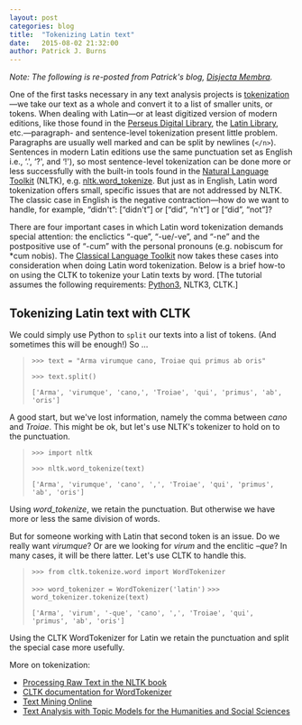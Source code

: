 ```yaml
---
layout: post
categories: blog
title:  "Tokenizing Latin text"
date:   2015-08-02 21:32:00
author: Patrick J. Burns
---
```


*Note: The following is re-posted from Patrick's blog, [Disjecta Membra](https://disiectamembra.wordpress.com/2015/08/01/tokenizing-latin-text/).*

One of the first tasks necessary in any text analysis projects is [tokenization](http://nlp.stanford.edu/IR-book/html/htmledition/tokenization-1.html)—we take our text as a whole and convert it to a list of smaller units, or tokens. When dealing with Latin—or at least digitized version of modern editions, like those found in the [Perseus Digital Library](http://www.perseus.tufts.edu/hopper/collection?collection=Perseus:collection:Greco-Roman), the [Latin Library](http://www.thelatinlibrary.com/), etc.—paragraph- and sentence-level tokenization present little problem. Paragraphs are usually well marked and can be split by newlines (`</n>`). Sentences in modern Latin editions use the same punctuation set as English i.e., ‘.', ‘?', and ‘!'), so most sentence-level tokenization can be done more or less successfully with the built-in tools found in the [Natural Language Toolkit](http://www.nltk.org/) (NLTK), e.g. [nltk.word_tokenize](http://www.nltk.org/api/nltk.tokenize.html). But just as in English, Latin word tokenization offers small, specific issues that are not addressed by NLTK. The classic case in English is the negative contraction—how do we want to handle, for example, “didn't”: [“didn't”] or [“did”, “n't”] or [“did”, “not”]?

There are four important cases in which Latin word tokenization demands special attention: the enclictics “-que”, “-ue/-ve”, and “-ne” and the postpositive use of “-cum” with the personal pronouns (e.g. nobiscum for *cum nobis). The [Classical Language Toolkit](https://github.com/kylepjohnson/cltk) now takes these cases into consideration when doing Latin word tokenization. Below is a brief how-to on using the CLTK to tokenize your Latin texts by word. [The tutorial assumes the following requirements: [Python3](https://www.python.org/download/releases/3.0/), NLTK3, CLTK.]

## Tokenizing Latin text with CLTK
We could simply use Python to `split` our texts into a list of tokens. (And sometimes this will be enough!) So …

> `>>> text = "Arma virumque cano, Troiae qui primus ab oris"`
>
> `>>> text.split()`
>
> `['Arma', 'virumque', 'cano,', 'Troiae', 'qui', 'primus', 'ab', 'oris']`

A good start, but we've lost information, namely the comma between *cano* and *Troiae*. This might be ok, but let's use NLTK's tokenizer to hold on to the punctuation.

> `>>> import nltk`
>
> `>>> nltk.word_tokenize(text)`
>
> `['Arma', 'virumque', 'cano', ',', 'Troiae', 'qui', 'primus', 'ab', 'oris']`

Using *word_tokenize*, we retain the punctuation. But otherwise we have more or less the same division of words.

But for someone working with Latin that second token is an issue. Do we really want *virumque*? Or are we looking for *virum* and the enclitic *–que*? In many cases, it will be there latter. Let's use CLTK to handle this.

> `>>> from cltk.tokenize.word import WordTokenizer`
>
> `>>> word_tokenizer = WordTokenizer('latin')`
> `>>> word_tokenizer.tokenize(text)`
>
> `['Arma', 'virum', '-que', 'cano', ',', 'Troiae', 'qui', 'primus', 'ab', 'oris']`

Using the CLTK WordTokenizer for Latin we retain the punctuation and split the special case more usefully.

More on tokenization:

* [Processing Raw Text in the NLTK book](http://www.nltk.org/book/ch03.html)
* [CLTK documentation for WordTokenizer](http://legacy.cltk.org/en/latest/latin.html#word-tokenization)
* [Text Mining Online](http://textminingonline.com/dive-into-nltk-part-ii-sentence-tokenize-and-word-tokenize)
* [Text Analysis with Topic Models for the Humanities and Social Sciences](https://de.dariah.eu/tatom/preprocessing.html#tokenizing)

